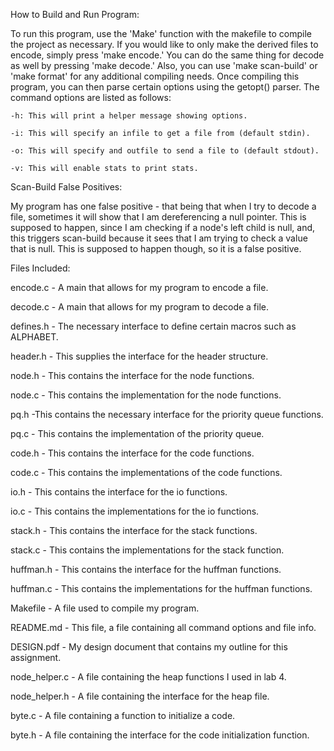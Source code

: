 How to Build and Run Program:

To run this program, use the 'Make' function with the makefile to compile the
project as necessary. If you would like to only make the derived files to 
encode, simply press 'make encode.' You can do the same thing for decode as
well by pressing 'make decode.' Also, you can use 'make scan-build' or 'make
format' for any additional compiling needs. Once compiling this program, you
can then parse certain options using the getopt() parser. The command options
are listed as follows:

	-h: This will print a helper message showing options.

	-i: This will specify an infile to get a file from (default stdin).
		
	-o: This will specify and outfile to send a file to (default stdout).

	-v: This will enable stats to print stats.

Scan-Build False Positives:

My program has one false positive - that being that when I try to decode a 
file, sometimes it will show that I am dereferencing a null pointer. This is
supposed to happen, since I am checking if a node's left child is null, and, 
this triggers scan-build because it sees that I am trying to check a value
that is null. This is supposed to happen though, so it is a false positive.

Files Included:

encode.c - A main that allows for my program to encode a file.

decode.c - A main that allows for my program to decode a file.

defines.h - The necessary interface to define certain macros such as ALPHABET.

header.h - This supplies the interface for the header structure.

node.h - This contains the interface for the node functions.

node.c - This contains the implementation for the node functions.

pq.h -This contains the necessary interface for the priority queue functions.

pq.c - This contains the implementation of the priority queue.

code.h - This contains the interface for the code functions.

code.c - This contains the implementations of the code functions.

io.h - This contains the interface for the io functions.

io.c - This contains the implementations for the io functions.

stack.h - This contains the interface for the stack functions.

stack.c - This contains the implementations for the stack function.

huffman.h - This contains the interface for the huffman functions.

huffman.c - This contains the implementations for the huffman functions.

Makefile - A file used to compile my program.

README.md - This file, a file containing all command options and file info.

DESIGN.pdf - My design document that contains my outline for this assignment.

node\_helper.c - A file containing the heap functions I used in lab 4.

node\_helper.h - A file containing the interface for the heap file.

byte.c - A file containing a function to initialize a code.

byte.h - A file containing the interface for the code initialization function.
